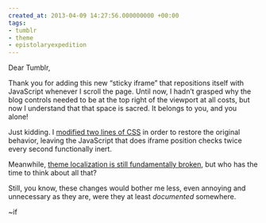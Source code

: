 ```yaml
---
created_at: 2013-04-09 14:27:56.000000000 +00:00
tags:
- tumblr
- theme
- epistolaryexpedition
---
```


Dear Tumblr,

Thank you for adding this new “sticky iframe” that repositions itself
with JavaScript whenever I scroll the page. Until now, I hadn’t grasped
why the blog controls needed to be at the top right of the viewport at
all costs, but now I understand that that space is sacred. It belongs to
you, and you alone!

Just kidding. I [modified two lines of
CSS](https://bitbucket.org/kxz/dichotomy/compare/60b0c60..fe60d85#diff)
in order to restore the original behavior, leaving the JavaScript that
does iframe position checks twice every second functionally inert.

Meanwhile, [theme localization is still fundamentally
broken](http://blog.room208.org/post/17756259414), but who has the time
to think about all that?

Still, you know, these changes would bother me less, even annoying and
unnecessary as they are, were they at least *documented* somewhere.

~if
